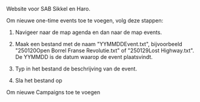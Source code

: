 Website voor SAB Sikkel en Haro.

Om nieuwe one-time events toe te voegen, volg deze stappen:

1. Navigeer naar de map agenda en dan naar de map events.

2. Maak een bestand met de naam "YYMMDDEvent.txt", bijvoorbeeld "250120Open Borrel Franse Revolutie.txt" of "250129Lost Highway.txt". De YYMMDD is de datum waarop de event plaatsvindt.

3. Typ in het bestand de beschrijving van de event.

4. Sla het bestand op

Om nieuwe Campaigns toe te voegen